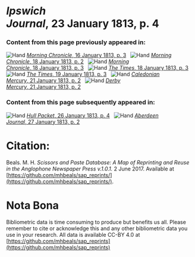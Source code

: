 # *Ipswich Journal*, 23 January 1813, p. 4  
  
### Content from this page previously appeared in:  
![Hand](http://scissorsandpaste.net/wp-content/uploads/2017/06/smallhandpointer.png) [*Morning Chronicle*, 16 January 1813, p. 3](https://mhbeals.github.io/sap_html/Morning-Chronicle/Morning-Chronicle-16-January-1813-p-3)  
![Hand](http://scissorsandpaste.net/wp-content/uploads/2017/06/smallhandpointer.png) [*Morning Chronicle*, 18 January 1813, p. 2](https://mhbeals.github.io/sap_html/Morning-Chronicle/Morning-Chronicle-18-January-1813-p-2)  
![Hand](http://scissorsandpaste.net/wp-content/uploads/2017/06/smallhandpointer.png) [*Morning Chronicle*, 18 January 1813, p. 3](https://mhbeals.github.io/sap_html/Morning-Chronicle/Morning-Chronicle-18-January-1813-p-3)  
![Hand](http://scissorsandpaste.net/wp-content/uploads/2017/06/smallhandpointer.png) [*The Times*, 18 January 1813, p. 3](https://mhbeals.github.io/sap_html/The-Times/The-Times-18-January-1813-p-3)  
![Hand](http://scissorsandpaste.net/wp-content/uploads/2017/06/smallhandpointer.png) [*The Times*, 19 January 1813, p. 3](https://mhbeals.github.io/sap_html/The-Times/The-Times-19-January-1813-p-3)  
![Hand](http://scissorsandpaste.net/wp-content/uploads/2017/06/smallhandpointer.png) [*Caledonian Mercury*, 21 January 1813, p. 2](https://mhbeals.github.io/sap_html/Caledonian-Mercury/Caledonian-Mercury-21-January-1813-p-2)  
![Hand](http://scissorsandpaste.net/wp-content/uploads/2017/06/smallhandpointer.png) [*Derby Mercury*, 21 January 1813, p. 2](https://mhbeals.github.io/sap_html/Derby-Mercury/Derby-Mercury-21-January-1813-p-2)  
  
### Content from this page subsequently appeared in:  
![Hand](http://scissorsandpaste.net/wp-content/uploads/2017/06/smallhandpointer.png) [*Hull Packet*, 26 January 1813, p. 4](https://mhbeals.github.io/sap_html/Hull-Packet/Hull-Packet-26-January-1813-p-4)  
![Hand](http://scissorsandpaste.net/wp-content/uploads/2017/06/smallhandpointer.png) [*Aberdeen Journal*, 27 January 1813, p. 2](https://mhbeals.github.io/sap_html/Aberdeen-Journal/Aberdeen-Journal-27-January-1813-p-2)  


# Citation: 

Beals. M. H. *Scissors and Paste Database: A Map of Reprinting and Reuse in the Anglophone Newspaper Press v.1.0.1.* 2 June 2017. Available at [https://github.com/mhbeals/sap_reprints/](https://github.com/mhbeals/sap_reprints/). 

# Nota Bona

Bibliometric data is time consuming to produce but benefits us all. Please remember to cite or acknowledge this and any other bibliometric data you use in your research. All data is available CC-BY 4.0 at [https://github.com/mhbeals/sap_reprints](https://github.com/mhbeals/sap_reprints)